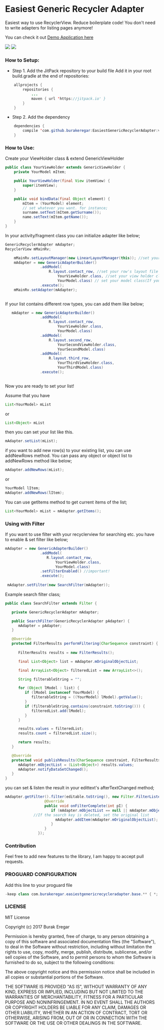 # Easiest Generic Recycler Adapter

Easiest way to use RecyclerView. Reduce boilerplate code! You don't need to write adapters for listing pages anymore!

You can check it out [Demo Application here](https://github.com/burakeregar/EasiestGenericRecyclerDemo)

[![](https://jitpack.io/v/burakeregar/EasiestGenericRecyclerAdapter.svg)](https://jitpack.io/#burakeregar/EasiestGenericRecyclerAdapter)
[![](https://img.shields.io/badge/Android%20Arsenal-EasiestGenericRecyclerAdapter-green.svg?style=flat)](https://android-arsenal.com/details/1/5701)
### How to Setup:
* Step 1. Add the JitPack repository to your build file
Add it in your root build.gradle at the end of repositories:
```java
	allprojects {
		repositories {
			...
			maven { url 'https://jitpack.io' }
		}
	}
```
* Step 2. Add the dependency
```java
	dependencies {
		compile 'com.github.burakeregar:EasiestGenericRecyclerAdapter:v1.2'
	}
```
### How to Use:

Create your ViewHolder class & extend GenericViewHolder 

```java
public class YourViewHolder extends GenericViewHolder {
    private YourModel mItem;

    public YourViewHolder(final View itemView) {
        super(itemView);
    }

    public void bindData(final Object element) {
        mItem = (YourModel) element;
        // set whatever you want. for instance;
        surname.setText(mItem.getSurname());
        name.setText(mItem.getName());
    }
}
```
In your activity/fragment class you can initialize adapter like below;
```java
GenericRecyclerAdapter mAdapter;
RecyclerView mMainRv;
```
```java
    mMainRv.setLayoutManager(new LinearLayoutManager(this)); //set your layout manager
    mAdapter = new GenericAdapterBuilder()
                .addModel(
    		        R.layout.contact_row, //set your row's layout file
                        YourViewHolder.class, //set your view holder class
                        YourModel.class) // set your model class(If you use just String list, it can be just String.class)
                .execute();
    mMainRv.setAdapter(mAdapter);
    
```
If your list contains different row types, you can add them like below;
```java
   mAdapter = new GenericAdapterBuilder()
                .addModel(
    		        R.layout.contact_row, 
                        YourViewHolder.class, 
                        YourModel.class)
                .addModel(
    		        R.layout.second_row, 
                        YourSecondViewHolder.class, 
                        YourSecondModel.class)
                .addModel(
    		        R.layout.third_row, 
                        YourThirdViewHolder.class, 
                        YourThirdModel.class)
                .execute(); 
    
```
Now you are ready to set your list!

Assume that you have 
```java
List<YourModel> mList
```
or
```java
List<Object> mList
```
then you can set your list like this.
```java
mAdapter.setList(mList);
```
if you want to add new row(s) to your existing list, you can use addNewRows method. You can pass any object or object list to addNewRows method like below;
```java
mAdapter.addNewRows(mList);
```
or
```java
YourModel lItem;
mAdapter.addNewRows(lItem);
```

You can use getItems method to get current items of the list;

```java
List<YourModel> mList = mAdapter.getItems();
```

### Using with Filter
If you want to use filter with your recyclerview for searching etc. you have to enable & set filter like below;
```java
mAdapter = new GenericAdapterBuilder()
                .addModel(
    		       R.layout.contact_row, 
                       YourViewHolder.class, 
                       YourModel.class)
                .setFilterEnabled() //important!
                .execute();
                
 mAdapter.setFilter(new SearchFilter(mAdapter));
```

Example search filter class;

```java
public class SearchFilter extends Filter {

   private GenericRecyclerAdapter mAdapter;

   public SearchFilter(GenericRecyclerAdapter pAdapter) {
      mAdapter = pAdapter;
   }

   @Override
   protected FilterResults performFiltering(CharSequence constraint) {
     
      FilterResults results = new FilterResults();

      final List<Object> list = mAdapter.mOriginalObjectList;

      final ArrayList<Object> filteredList = new ArrayList<>();

      String filterableString = "";

      for (Object lModel : list) {
         if (lModel instanceof YourModel) {
            filterableString = ((YourModel) lModel).getValue();
         }  
         if (filterableString.contains(constraint.toString())) {
            filteredList.add(lModel);
         }
      }

      results.values = filteredList;
      results.count = filteredList.size();

      return results;
   }

   @Override
   protected void publishResults(CharSequence constraint, FilterResults results) {
      mAdapter.mObjectList = (List<Object>) results.values;
      mAdapter.notifyDataSetChanged();
   }
}
```
you can set & listen the result in your edittext's afterTextChanged method;
```java
mAdapter.getFilter().filter(editable.toString(), new Filter.FilterListener() {
                  @Override
                  public void onFilterComplete(int pI) {
                     if (mAdapter.mObjectList == null || mAdapter.mObjectList.size() <= 0) {
		     //If the search key is deleted, set the original list
                       mAdapter.addItem(mAdapter.mOriginalObjectList);
                     }
                  }
               });
   ```
   
### Contribution
Feel free to add new features to the library, I am happy to accept pull requests.

### PROGUARD CONFIGURATION

Add this line to your proguard file
```java
-keep class com.burakeregar.easiestgenericrecycleradapter.base.** { *; }
```
   
### LICENSE

MIT License

Copyright (c) 2017 Burak Eregar

Permission is hereby granted, free of charge, to any person obtaining a copy
of this software and associated documentation files (the "Software"), to deal
in the Software without restriction, including without limitation the rights
to use, copy, modify, merge, publish, distribute, sublicense, and/or sell
copies of the Software, and to permit persons to whom the Software is
furnished to do so, subject to the following conditions:

The above copyright notice and this permission notice shall be included in all
copies or substantial portions of the Software.

THE SOFTWARE IS PROVIDED "AS IS", WITHOUT WARRANTY OF ANY KIND, EXPRESS OR
IMPLIED, INCLUDING BUT NOT LIMITED TO THE WARRANTIES OF MERCHANTABILITY,
FITNESS FOR A PARTICULAR PURPOSE AND NONINFRINGEMENT. IN NO EVENT SHALL THE
AUTHORS OR COPYRIGHT HOLDERS BE LIABLE FOR ANY CLAIM, DAMAGES OR OTHER
LIABILITY, WHETHER IN AN ACTION OF CONTRACT, TORT OR OTHERWISE, ARISING FROM,
OUT OF OR IN CONNECTION WITH THE SOFTWARE OR THE USE OR OTHER DEALINGS IN THE
SOFTWARE.
